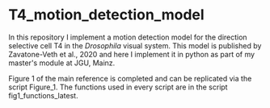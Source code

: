 # T4_motion_detection_model

In this repository I implement a motion detection model for the direction selective cell T4 in the _Drosophila_ visual system. 
This model is published by Zavatone-Veth et al., 2020 and here I implement it in python as part of my master's module at JGU, Mainz.

Figure 1 of the main reference is completed and can be replicated via the script Figure_1.
The functions used in every script are in the script fig1_functions_latest.

